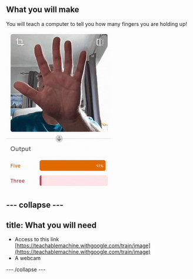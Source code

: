 ## What you will make

You will teach a computer to tell you how many fingers you are holding up!

![A hand is held up to a web camera. It alternates between holding up five fingers and three fingers. In the output panel underneath the video, the confidence score is displayed as to whether five or three fingers are being shown.](images/five_or_three.gif)

--- collapse ---
---
title: What you will need
---

- Access to this link
[https://teachablemachine.withgoogle.com/train/image](https://teachablemachine.withgoogle.com/train/image)
- A webcam

--- /collapse ---
